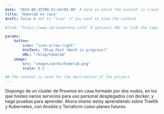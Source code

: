 ```yaml
---
date: '2024-08-25T09:53:42+02:00' # date in which the content is created - defaults to "today"
title: 'Homelab en casa'
draft: false # set to "true" if you want to hide the content 

#link: "https://www.adrianmoreno.info" # optional URL to link the logo to

params:
    button:
        icon: "icon-arrow-right"
        btnText: "Blog Post (Work in progress)"
        URL: "/blog/homelab"
    image:
        src: "images/works/homelab.png"
        scale: 0.5

## The content is used for the description of the project
---
```


Dispongo de un cluster de Proxmox en casa formado por dos nodos, en los que hosteo varios servicios para uso personal desplegados con docker, y hago pruebas para aprender. Ahora mismo estoy aprendiendo sobre Traefik y Kubernetes, con Ansible y Terraform como planes futuros.